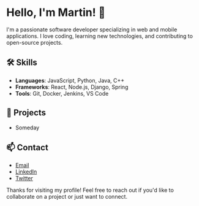 # Hello, I'm Martin! 👋

I'm a passionate software developer specializing in web and mobile applications. I love coding, learning new technologies, and contributing to open-source projects.

## 🛠 Skills
- **Languages**: JavaScript, Python, Java, C++
- **Frameworks**: React, Node.js, Django, Spring
- **Tools**: Git, Docker, Jenkins, VS Code

## 🚀 Projects
- Someday

## 📫 Contact
- [Email](mailto:mlatymowicz@gmail.com)
- [LinkedIn](https://linkedin.com/in/your-profile)
- [Twitter](https://twitter.com/your-profile)

Thanks for visiting my profile! Feel free to reach out if you'd like to collaborate on a project or just want to connect.
